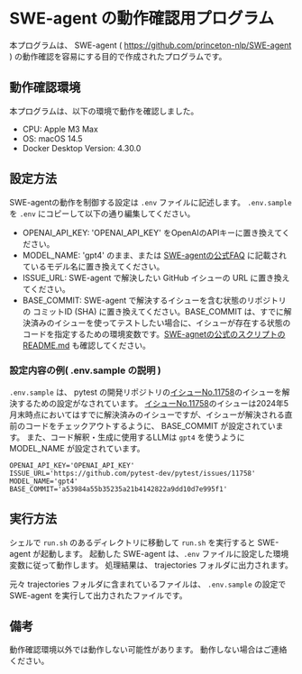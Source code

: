 # SWE-agent の動作確認用プログラム

本プログラムは、 SWE-agent ( https://github.com/princeton-nlp/SWE-agent ) の動作確認を容易にする目的で作成されたプログラムです。

## 動作確認環境

本プログラムは、以下の環境で動作を確認しました。

- CPU: Apple M3 Max
- OS: macOS 14.5
- Docker Desktop Version: 4.30.0

## 設定方法

SWE-agentの動作を制御する設定は `.env` ファイルに記述します。
`.env.sample` を `.env` にコピーして以下の通り編集してください。

- OPENAI_API_KEY: 'OPENAI_API_KEY' をOpenAIのAPIキーに置き換えてください。
- MODEL_NAME: 'gpt4' のまま、または [SWE-agentの公式FAQ](https://princeton-nlp.github.io/SWE-agent/usage/usage_faq/) に記載されているモデル名に置き換えてください。
- ISSUE_URL: SWE-agent で解決したい GitHub イシューの URL に置き換えてください。
- BASE_COMMIT: SWE-agent で解決するイシューを含む状態のリポジトリの コミットID (SHA) に置き換えてください。BASE_COMMIT は、すでに解決済みのイシューを使ってテストしたい場合に、イシューが存在する状態のコードを指定するための環境変数です。[SWE-agnetの公式のスクリプトのREADME.md](https://github.com/princeton-nlp/SWE-agent/blob/main/scripts/README.md#environment-arguments) も確認してください。

### 設定内容の例( .env.sample の説明 )

`.env.sample` は、 pytest の開発リポジトリの[イシューNo.11758](https://github.com/pytest-dev/pytest/issues/11758)のイシューを解決するための設定がなされています。
[イシューNo.11758](https://github.com/pytest-dev/pytest/issues/11758)のイシューは2024年5月末時点においてはすでに解決済みのイシューですが、イシューが解決される直前のコードをチェックアウトするように、 BASE_COMMIT が設定されています。
また、コード解釈・生成に使用するLLMは `gpt4` を使うように MODEL_NAME が設定されています。

```
OPENAI_API_KEY='OPENAI_API_KEY'
ISSUE_URL='https://github.com/pytest-dev/pytest/issues/11758'
MODEL_NAME='gpt4'
BASE_COMMIT='a53984a55b35235a21b4142822a9dd10d7e995f1'
```

## 実行方法
シェルで `run.sh` のあるディレクトリに移動して `run.sh` を実行すると SWE-agent が起動します。
起動した SWE-agent は、`.env` ファイルに設定した環境変数に従って動作します。
処理結果は、 trajectories フォルダに出力されます。

元々 trajectories フォルダに含まれているファイルは、
`.env.sample` の設定で SWE-agent を実行して出力されたファイルです。

## 備考

動作確認環境以外では動作しない可能性があります。
動作しない場合はご連絡ください。
